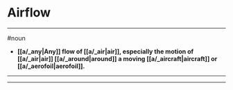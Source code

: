 # Airflow
---
#noun
- **[[a/_any|Any]] flow of [[a/_air|air]], especially the motion of [[a/_air|air]] [[a/_around|around]] a moving [[a/_aircraft|aircraft]] or [[a/_aerofoil|aerofoil]].**
---
---
